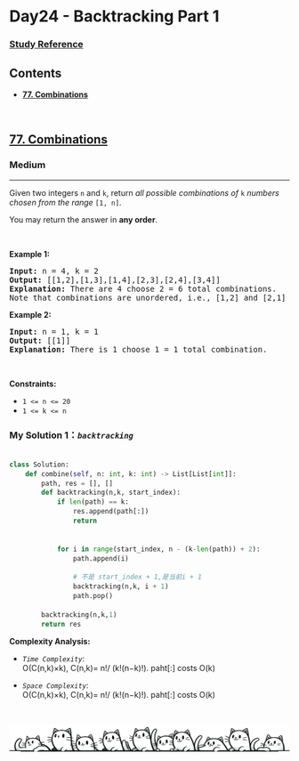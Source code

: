 # Day24 - Backtracking Part 1

### [Study Reference](https://programmercarl.com/%E5%9B%9E%E6%BA%AF%E7%AE%97%E6%B3%95%E7%90%86%E8%AE%BA%E5%9F%BA%E7%A1%80.html)  


## Contents
* **[77. Combinations](#77)**


<br>
<h2 id = "77"><a href="https://leetcode.com/problems/combinations">77. Combinations</a></h2><h3>Medium</h3><hr><p>Given two integers <code>n</code> and <code>k</code>, return <em>all possible combinations of</em> <code>k</code> <em>numbers chosen from the range</em> <code>[1, n]</code>.</p>

<p>You may return the answer in <strong>any order</strong>.</p>

<p>&nbsp;</p>
<p><strong class="example">Example 1:</strong></p>

<pre>
<strong>Input:</strong> n = 4, k = 2
<strong>Output:</strong> [[1,2],[1,3],[1,4],[2,3],[2,4],[3,4]]
<strong>Explanation:</strong> There are 4 choose 2 = 6 total combinations.
Note that combinations are unordered, i.e., [1,2] and [2,1] are considered to be the same combination.
</pre>

<p><strong class="example">Example 2:</strong></p>

<pre>
<strong>Input:</strong> n = 1, k = 1
<strong>Output:</strong> [[1]]
<strong>Explanation:</strong> There is 1 choose 1 = 1 total combination.
</pre>

<p>&nbsp;</p>
<p><strong>Constraints:</strong></p>

<ul>
	<li><code>1 &lt;= n &lt;= 20</code></li>
	<li><code>1 &lt;= k &lt;= n</code></li>
</ul>



### My Solution 1：_`backtracking`_  

  
```python

class Solution:
    def combine(self, n: int, k: int) -> List[List[int]]:
        path, res = [], []
        def backtracking(n,k, start_index):
            if len(path) == k:
                res.append(path[:])
                return 
            

            for i in range(start_index, n - (k-len(path)) + 2):
                path.append(i)

                # 不是 start_index + 1,是当前i + 1
                backtracking(n,k, i + 1) 
                path.pop()
        
        backtracking(n,k,1)
        return res
```



**Complexity Analysis:**  

- *`Time Complexity`*:<br>
O(C(n,k)×k), C(n,k)= n!/ (k!(n−k)!). paht[:] costs O(k)
  
- *`Space Complexity`*:<br>
O(C(n,k)×k), C(n,k)= n!/ (k!(n−k)!). paht[:] costs O(k)

<br>

![Dividing Line](https://github.com/samuelusc/Algomuscle/blob/main/assets/CatDividing.png)
<br>










